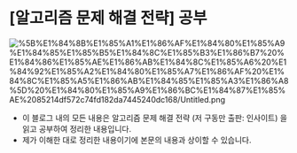 # [알고리즘 문제 해결 전략] 공부

![%5B%E1%84%8B%E1%85%A1%E1%86%AF%E1%84%80%E1%85%A9%E1%84%85%E1%85%B5%E1%84%8C%E1%85%B3%E1%86%B7%20%E1%84%86%E1%85%AE%E1%86%AB%E1%84%8C%E1%85%A6%20%E1%84%92%E1%85%A2%E1%84%80%E1%85%A7%E1%86%AF%20%E1%84%8C%E1%85%A5%E1%86%AB%E1%84%85%E1%85%A3%E1%86%A8%5D%20%E1%84%80%E1%85%A9%E1%86%BC%E1%84%87%E1%85%AE%2085214df572c74fd182da7445240dc168/Untitled.png](%5B%E1%84%8B%E1%85%A1%E1%86%AF%E1%84%80%E1%85%A9%E1%84%85%E1%85%B5%E1%84%8C%E1%85%B3%E1%86%B7%20%E1%84%86%E1%85%AE%E1%86%AB%E1%84%8C%E1%85%A6%20%E1%84%92%E1%85%A2%E1%84%80%E1%85%A7%E1%86%AF%20%E1%84%8C%E1%85%A5%E1%86%AB%E1%84%85%E1%85%A3%E1%86%A8%5D%20%E1%84%80%E1%85%A9%E1%86%BC%E1%84%87%E1%85%AE%2085214df572c74fd182da7445240dc168/Untitled.png)

- 이 블로그 내의 모든 내용은 알고리즘 문제 해결 전략 (저 구동만 출판: 인사이트) 을 읽고 공부하여 정리한 내용입니다.
- 제가 이해한 대로 정리한 내용이기에 본문의 내용과 상이할 수 있습니다.